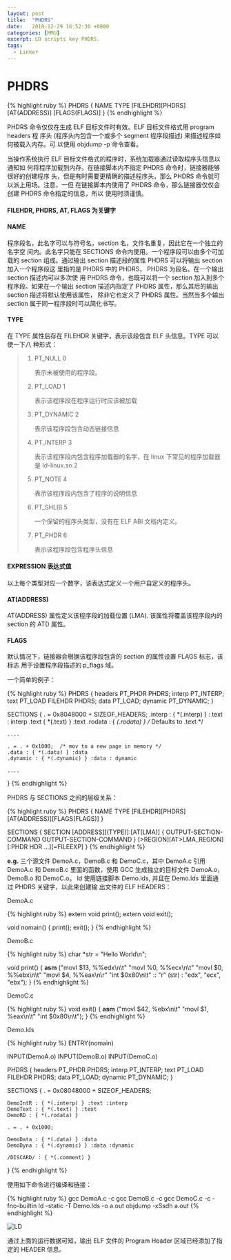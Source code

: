 ```yaml
---
layout: post
title:  "PHDRS"
date:   2018-12-29 16:52:30 +0800
categories: [MMU]
excerpt: LD scripts key PHDRS.
tags:
  - Linker
---
```


# PHDRS

{% highlight ruby %}
PHDRS {
    NAME TYPE [FILEHDR][PHDRS][AT(ADDRESS)]
    [FLAGS(FLAGS)]
}
{% endhighlight %}

PHDRS 命令仅仅在生成 ELF 目标文件时有效。ELF 目标文件格式用 program headers 程
序头 (程序头内包含一个或多个 segment 程序段描述) 来描述程序如何被载入内存。可
以使用 objdump -p 命令查看。

当操作系统执行 ELF 目标文件格式的程序时，系统加载器通过读取程序头信息以通知如
何将程序加载到内存。在链接脚本内不指定 PHDRS 命令时，链接器能够很好的创建程序
头，但是有时需要更精确的描述程序头，那么 PHDRS 命令就可以派上用场。注意，一但
在链接脚本内使用了 PHDRS 命令，那么链接器仅仅会创建 PHDRS 命令指定的信息，所以
使用时须谨慎。

#### FILEHDR, PHDRS, AT, FLAGS 为关键字

#### NAME

程序段名，此名字可以与符号名，section 名，文件名重复，因此它在一个独立的名字空
间内。此名字只能在 SECTIONS 命令内使用。一个程序段可以由多个可加载的 section 
组成。通过输出 section 描述段的属性 PHDRS 可以将输出 section 加入一个程序段这
里指的是 PHDRS 中的 PHDRS， PHDRS 为段名。在一个输出 section 描述内可以多次使
用 PHDRS 命令，也既可以将一个 section 加入到多个程序段。如果在一个输出 
section 描述内指定了 PHDRS 属性，那么其后的输出 section 描述将默认使用该属性，
除非它也定义了 PHDRS 属性。当然当多个输出 section 属于同一程序段时可以简化书写。

#### TYPE

在 TYPE 属性后存在 FILEHDR 关键字，表示该段包含 ELF 头信息。TYPE 可以使一下八
种形式：
    
> 1. PT_NULL  0
> 
>    表示未被使用的程序段。
>
> 2. PT_LOAD 1
>
>    表示该程序段在程序运行时应该被加载
>
> 3. PT_DYNAMIC 2
>
>    表示该程序段包含动态链接信息
>
> 4. PT_INTERP 3
>
>    表示该程序段内包含程序加载器的名字，在 linux 下常见的程序加载器是 
>    ld-linux.so.2
>
> 5. PT_NOTE 4
>
>    表示该程序段内包含了程序的说明信息
>
> 6. PT_SHLIB 5
>
>    一个保留的程序头类型，没有在 ELF ABI 文档内定义。
>
> 7. PT_PHDR 6
>
>    表示该程序段包含程序头信息

#### EXPRESSION 表达式值

以上每个类型对应一个数字，该表达式定义一个用户自定义的程序头。

#### AT(ADDRESS)

AT(ADDRESS) 属性定义该程序段的加载位置 (LMA). 该属性将覆盖该程序段内的 
section 的 AT() 属性。

#### FLAGS 

默认情况下，链接器会根据该程序段包含的 section 的属性设置 FLAGS 标志，该标志
用于设置程序段描述的 p_flags 域。

一个简单的例子：

{% highlight ruby %}
PHDRS
{
    headers PT_PHDR PHDRS;
    interp PT_INTERP;
    text PT_LOAD FILEHDR PHDRS;
    data PT_LOAD;
    dynamic PT_DYNAMIC;
}

SECTIONS
{
    . = 0x8048000 + SIZEOF_HEADERS;
    .interp : { *(.interp) } : text : interp
    .text { *(.text) } :text
   .rodata : { *(.rodata) } /* Defaults to .text */

    ....

    . = . + 0x1000;  /* mov to a new page in memory */
    .data : { *(.data) } :data
    .dynamic : { *(.dynamic) } :data : dynamic

    ....
}
{% endhighlight %}

PHDRS 与 SECTIONS 之间的层级关系：

{% highlight ruby %}
PHDRS
{
    NAME TYPE [FILEHDR][PHDRS][AT(ADDRESS)][FLAGS(FLAGS)]
}

SECTIONS
{
    SECTION [ADDRESS][(TYPE)]:[AT(LMA)] {
        OUTPUT-SECTION-COMMAND
        OUTPUT-SECTION-COMMAND
    } [>REGION][AT>LMA_REGION][:PHDR HDR ...][=FILEEXP]
}
{% endhighlight %}

**e.g.** 三个源文件 DemoA.c，DemoB.c 和 DemoC.c，其中 DemoA.c 引用 DemoA.c 和
DemoB.c 里面的函数，使用 GCC 生成独立的目标文件 DemoA.o，DemoB.o 和 DemoC.o。
ld 使用链接脚本 Demo.lds, 并且在 Demo.lds 里面通过 PHDRS 关键字，以此来创建输
出文件的 ELF HEADERS：

DemoA.c

{% highlight ruby %}
extern void print();
extern void exit();

void nomain()
{
    print();
    exit();
}
{% endhighlight %}

DemoB.c

{% highlight ruby %}
char *str = "Hello World\n";

void print()
{
    __asm__ ("movl $13, %%edx\n\t"
             "movl %0, %%ecx\n\t"
             "movl $0, %%ebx\n\t"
             "movl $4, %%eax\n\r"
             "int $0x80\n\t"
             :: "r" (str) : "edx", "ecx", "ebx");
}
{% endhighlight %}

DemoC.c

{% highlight ruby %}
void exit()
{
    __asm__ ("movl $42, %ebx\n\t"
             "movl $1, %eax\n\t"
             "int $0x80\n\t");
}
{% endhighlight %}

Demo.lds 

{% highlight ruby %}
ENTRY(nomain)

INPUT(DemoA.o)
INPUT(DemoB.o)
INPUT(DemoC.o)

PHDRS
{
    headers PT_PHDR PHDRS;
    interp PT_INTERP;
    text PT_LOAD FILEHDR PHDRS;
    data PT_LOAD;
    dynamic PT_DYNAMIC;
}

SECTIONS
{
    . = 0x08048000 + SIZEOF_HEADERS;

    DemoIntR : { *(.interp) } :text :interp
    DemoText : { *(.text) } :text
    DemoRD : { *(.rodata) }

    . = . + 0x1000;

    DemoData : { *(.data) } :data
    DemoDyna : { *(.dynamic) } :data :dynamic

    /DISCARD/ : { *(.comment) }
}
{% endhighlight %}

使用如下命令进行编译和链接：

{% highlight ruby %}
gcc DemoA.c -c
gcc DemoB.c -c
gcc DemoC.c -c -fno-builtin
ld -static -T Demo.lds -o a.out
objdump -xSsdh a.out
{% endhighlight %}

![LD](https://raw.githubusercontent.com/EmulateSpace/PictureSet/master/BiscuitOS/kernel/MMU000521.png)

通过上面的运行数据可知，输出 ELF 文件的 Program Header 区域已经添加了指定的 
HEADER 信息。
